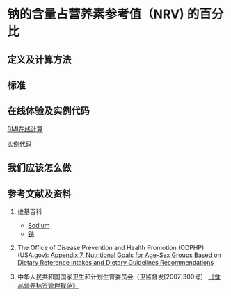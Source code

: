# 钠的含量占营养素参考值（NRV) 的百分比

## 定义及计算方法

## 标准

## 在线体验及实例代码

[BMI在线计算](https://jsfiddle.net/quanbinn/2drkp14n/)

[实例代码]()

## 我们应该怎么做

## 参考文献及资料

1. 维基百科
	- [Sodium](https://en.wikipedia.org/wiki/Sodium)
	- [钠](https://zh.wikipedia.org/wiki/%E9%92%A0)

2. The Office of Disease Prevention and Health Promotion (ODPHP) (USA.gov): [Appendix 7. Nutritional Goals for Age-Sex Groups Based on Dietary Reference Intakes and Dietary Guidelines Recommendations](https://health.gov/dietaryguidelines/2015/guidelines/appendix-7/)

3. 中华人民共和国国家卫生和计划生育委员会（卫监督发[2007]300号） [《食品营养标签管理规范》](http://www.nhfpc.gov.cn/sps/s3593/200804/e6c1613d28004cf095546ab84723834b.shtml)


